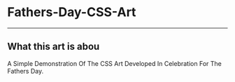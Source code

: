 # Fathers-Day-CSS-Art
 
---
## What this art is abou
A Simple Demonstration Of The CSS Art Developed In Celebration For The Fathers Day.
